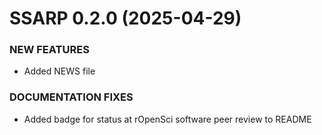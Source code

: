 SSARP 0.2.0 (2025-04-29)
=========================

### NEW FEATURES

  * Added NEWS file
  
### DOCUMENTATION FIXES
  * Added badge for status at rOpenSci software peer review to README
  